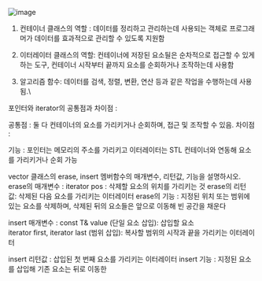 
![image](https://github.com/user-attachments/assets/e20a7cd1-54ad-4e88-9121-2e28574aafcb)

1. 컨테이너 클래스의 역할 :
  데이터를 정리하고 관리하는데 사용되는 객체로 프로그래머가 데이터를 효과적으로 관리할 수 있도록 지원함

2. 이터레이터 클래스의 역할:
   컨테이너에 저장된 요소딀은 순차적으로 접근할 수 있게 하는 도구, 컨테이너 시작부터 끝까지 요소를 순회하거나 조작하는데 사용함

3. 알고리즘 함수: 데이터를 검색, 정렬, 변환, 연산 등과 같은 작업을 수행하는데 사용됨.\


포인터와 iterator의 공통점과 차이점 : 

공통점 : 둘 다 컨테이너의 요소를 가리키거나 순회하며, 접근 및 조작할 수 있음.
차이점 : 

기능 : 포인터는 메모리의 주소를 가리키고 이터레이터는 STL 컨테이너와 연동해 요소를 가리키거나 순회 가능

vector 클래스의 erase, insert 멤버함수의 매개변수, 리턴값, 기능을 설명하시오.
  erase의 매개변수 : iterator pos : 삭제할 요소의 위치를 가리키는 것
  erase의 리턴 값: 삭제된 다음 요소를 가리키는 이터레이터
  erase의 기능 : 지정된 위치 또는 범위에 있는 요소를 삭제하며, 삭제된 뒤의 요소들은 앞으로 이동해 빈 공간을 채운다

insert 매개변수 : const T& value (단일 요소 삽입): 삽입할 요소  
  iterator first, iterator last (범위 삽입): 복사할 범위의 시작과 끝을 가리키는 이터레이터

insert 리턴값 : 삽입된 첫 번째 요소를 가리키는 이터레이터 
insert 기능 : 지정된 요소를 삽입해 기존 요소는 뒤로 이동한
